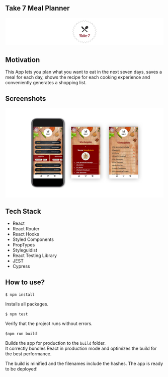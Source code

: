 ## Take 7 Meal Planner

![take-7-logo](src/assets/logo.jpg)

## Motivation

This App lets you plan what you want to eat in the next seven days, saves a meal for each day, shows the recipe for each cooking experience and conveniently generates a shopping list.

## Screenshots

![take-7-logo](src/assets/mock.jpg)

## Tech Stack

-   React
-   React Router
-   React Hooks
-   Styled Components
-   PropTypes
-   Styleguidist
-   React Testing Library
-   JEST
-   Cypress

## How to use?

`$ npm install`

Installs all packages.

`$ npm test`

Verify that the project runs without errors.

`$npm run build`

Builds the app for production to the `build` folder.\
It correctly bundles React in production mode and optimizes the build for the best performance.

The build is minified and the filenames include the hashes. The app is ready to be deployed!
